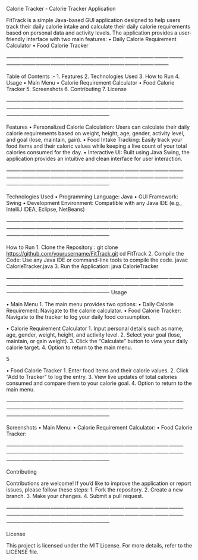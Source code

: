 Calorie Tracker - Calorie Tracker Application

FitTrack is a simple Java-based GUI application designed to help users track their daily calorie intake and calculate their daily calorie requirements based on personal data and activity levels. The application provides a user-friendly interface with two main features:
	•	Daily Calorie Requirement Calculator
	•	Food Calorie Tracker

⸻⸻⸻⸻⸻⸻⸻⸻⸻⸻⸻⸻⸻⸻⸻⸻⸻⸻⸻⸻⸻⸻⸻

Table of Contents :-
	1.	Features
	2.	Technologies Used
	3.	How to Run
	4.	Usage
	•	Main Menu
	•	Calorie Requirement Calculator
	•	Food Calorie Tracker
	5.	Screenshots
	6.	Contributing
	7.	License

⸻⸻⸻⸻⸻⸻⸻⸻⸻⸻⸻⸻⸻⸻⸻⸻⸻⸻⸻⸻⸻⸻⸻⸻⸻⸻⸻⸻⸻⸻⸻

Features
	•	Personalized Calorie Calculation:
Users can calculate their daily calorie requirements based on weight, height, age, gender, activity level, and goal (lose, maintain, gain).
	•	Food Intake Tracking:
Easily track your food items and their caloric values while keeping a live count of your total calories consumed for the day.
	•	Interactive UI:
Built using Java Swing, the application provides an intuitive and clean interface for user interaction.

⸻⸻⸻⸻⸻⸻⸻⸻⸻⸻⸻⸻⸻⸻⸻⸻⸻⸻⸻⸻⸻⸻⸻⸻⸻⸻⸻⸻⸻⸻⸻

Technologies Used
	•	Programming Language: Java
	•	GUI Framework: Swing
	•	Development Environment: Compatible with any Java IDE (e.g., IntelliJ IDEA, Eclipse, NetBeans)

⸻⸻⸻⸻⸻⸻⸻⸻⸻⸻⸻⸻⸻⸻⸻⸻⸻⸻⸻⸻⸻⸻⸻⸻⸻⸻⸻⸻⸻⸻⸻

How to Run
	1.	Clone the Repository : 
     git clone https://github.com/yourusername/FitTrack.git
     cd FitTrack
 2.	Compile the Code:
   Use any Java IDE or command-line tools to compile the code.
    javac CalorieTracker.java
 3.	Run the Application:
   java CalorieTracker

⸻⸻⸻⸻⸻⸻⸻⸻⸻⸻⸻⸻⸻⸻⸻⸻⸻⸻⸻⸻⸻⸻⸻⸻⸻⸻⸻⸻⸻⸻⸻
 Usage

• Main Menu
	1.	The main menu provides two options:
	•	Daily Calorie Requirement: Navigate to the calorie calculator.
	•	Food Calorie Tracker: Navigate to the tracker to log your daily food consumption.


• Calorie Requirement Calculator
	1.	Input personal details such as name, age, gender, weight, height, and activity level.
	2.	Select your goal (lose, maintain, or gain weight).
	3.	Click the “Calculate” button to view your daily calorie target.
	4.	Option to return to the main menu.

5

• Food Calorie Tracker
	1.	Enter food items and their calorie values.
	2.	Click “Add to Tracker” to log the entry.
	3.	View live updates of total calories consumed and compare them to your calorie goal.
	4.	Option to return to the main menu.

⸻⸻⸻⸻⸻⸻⸻⸻⸻⸻⸻⸻⸻⸻⸻⸻⸻⸻⸻⸻⸻⸻⸻⸻⸻⸻⸻⸻⸻⸻⸻

Screenshots
	•	Main Menu:
 	•	Calorie Requirement Calculator:
  •	Food Calorie Tracker:

⸻⸻⸻⸻⸻⸻⸻⸻⸻⸻⸻⸻⸻⸻⸻⸻⸻⸻⸻⸻⸻⸻⸻⸻⸻⸻⸻⸻⸻⸻⸻

Contributing

Contributions are welcome! If you’d like to improve the application or report issues, please follow these steps:
	1.	Fork the repository.
	2.	Create a new branch.
	3.	Make your changes.
	4.	Submit a pull request.

⸻⸻⸻⸻⸻⸻⸻⸻⸻⸻⸻⸻⸻⸻⸻⸻⸻⸻⸻⸻⸻⸻⸻⸻⸻⸻⸻⸻⸻⸻⸻

License

This project is licensed under the MIT License.
For more details, refer to the LICENSE file.

